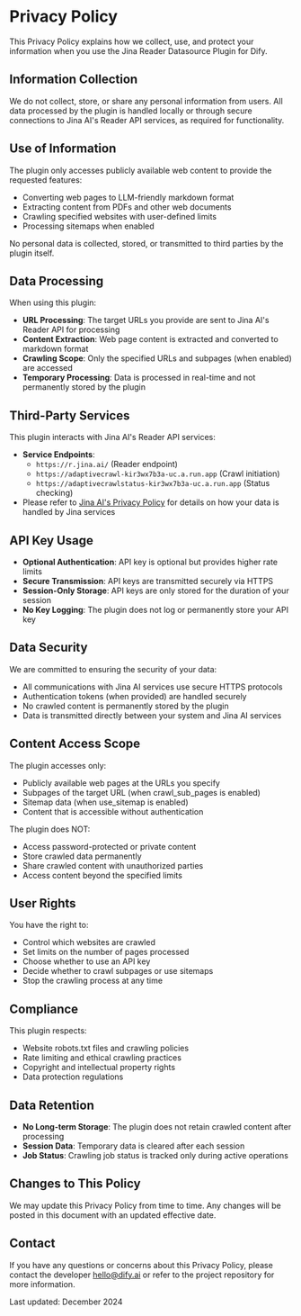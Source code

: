 # Privacy Policy

This Privacy Policy explains how we collect, use, and protect your information when you use the Jina Reader Datasource Plugin for Dify.

## Information Collection

We do not collect, store, or share any personal information from users. All data processed by the plugin is handled locally or through secure connections to Jina AI's Reader API services, as required for functionality.

## Use of Information

The plugin only accesses publicly available web content to provide the requested features:
- Converting web pages to LLM-friendly markdown format
- Extracting content from PDFs and other web documents
- Crawling specified websites with user-defined limits
- Processing sitemaps when enabled

No personal data is collected, stored, or transmitted to third parties by the plugin itself.

## Data Processing

When using this plugin:
- **URL Processing**: The target URLs you provide are sent to Jina AI's Reader API for processing
- **Content Extraction**: Web page content is extracted and converted to markdown format
- **Crawling Scope**: Only the specified URLs and subpages (when enabled) are accessed
- **Temporary Processing**: Data is processed in real-time and not permanently stored by the plugin

## Third-Party Services

This plugin interacts with Jina AI's Reader API services:
- **Service Endpoints**: 
  - `https://r.jina.ai/` (Reader endpoint)
  - `https://adaptivecrawl-kir3wx7b3a-uc.a.run.app` (Crawl initiation)
  - `https://adaptivecrawlstatus-kir3wx7b3a-uc.a.run.app` (Status checking)
- Please refer to [Jina AI's Privacy Policy](https://jina.ai/privacy) for details on how your data is handled by Jina services

## API Key Usage

- **Optional Authentication**: API key is optional but provides higher rate limits
- **Secure Transmission**: API keys are transmitted securely via HTTPS
- **Session-Only Storage**: API keys are only stored for the duration of your session
- **No Key Logging**: The plugin does not log or permanently store your API key

## Data Security

We are committed to ensuring the security of your data:
- All communications with Jina AI services use secure HTTPS protocols
- Authentication tokens (when provided) are handled securely
- No crawled content is permanently stored by the plugin
- Data is transmitted directly between your system and Jina AI services

## Content Access Scope

The plugin accesses only:
- Publicly available web pages at the URLs you specify
- Subpages of the target URL (when crawl_sub_pages is enabled)
- Sitemap data (when use_sitemap is enabled)
- Content that is accessible without authentication

The plugin does NOT:
- Access password-protected or private content
- Store crawled data permanently
- Share crawled content with unauthorized parties
- Access content beyond the specified limits

## User Rights

You have the right to:
- Control which websites are crawled
- Set limits on the number of pages processed
- Choose whether to use an API key
- Decide whether to crawl subpages or use sitemaps
- Stop the crawling process at any time

## Compliance

This plugin respects:
- Website robots.txt files and crawling policies
- Rate limiting and ethical crawling practices
- Copyright and intellectual property rights
- Data protection regulations

## Data Retention

- **No Long-term Storage**: The plugin does not retain crawled content after processing
- **Session Data**: Temporary data is cleared after each session
- **Job Status**: Crawling job status is tracked only during active operations

## Changes to This Policy

We may update this Privacy Policy from time to time. Any changes will be posted in this document with an updated effective date.

## Contact

If you have any questions or concerns about this Privacy Policy, please contact the developer [hello@dify.ai](mailto:hello@dify.ai) or refer to the project repository for more information.

Last updated: December 2024
